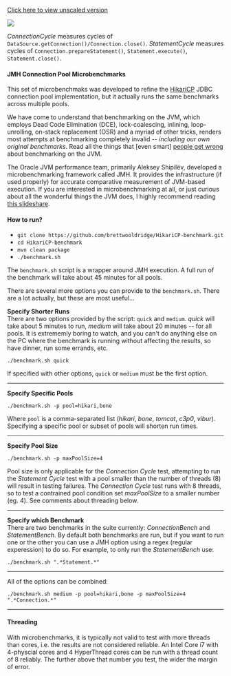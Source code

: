 [Click here to view unscaled version](https://github.com/brettwooldridge/HikariCP-benchmark/blob/master/README.md)

![](http://github.com/brettwooldridge/HikariCP/wiki/Benchmarks.png)

*ConnectionCycle* measures cycles of ``DataSource.getConnection()/Connection.close()``. *StatementCycle* measures cycles of ``Connection.prepareStatement()``, ``Statement.execute()``, ``Statement.close()``.

#### JMH Connection Pool Microbenchmarks

This set of microbenchmaks was developed to refine the [HikariCP](https://github.com/brettwooldridge/HikariCP) JDBC connection pool implementation, but it actually runs the same benchmarks across multiple pools.

We have come to understand that benchmarking on the JVM, which employs Dead Code Elimination (DCE), lock-coalescing, inlining, loop-unrolling, on-stack replacement (OSR) and a myriad of other tricks, renders most attempts at benchmarking completely invalid -- *including our own original benchmarks*.  Read all the things that [even smart] [people get wrong](https://groups.google.com/forum/#!msg/mechanical-sympathy/m4opvy4xq3U/7lY8x8SvHgwJ) about benchmarking on the JVM.

The Oracle JVM performance team, primarily Aleksey Shipilёv, developed a microbenchmarking framework called JMH. It provides the infrastructure (if used properly) for accurate comparative measurement of JVM-based execution.  If you are interested in microbenchmarking at all, or just curious about all the wonderful things the JVM does, I highly recommend reading [this slideshare](http://www.slideshare.net/ConstantineNosovsky/nosovsky-java-microbenchmarking).

#### How to run?
 * ``git clone https://github.com/brettwooldridge/HikariCP-benchmark.git``
 * ``cd HikariCP-benchmark``
 * ``mvn clean package``
 * ``./benchmark.sh``

The ``benchmark.sh`` script is a wrapper around JMH execution.  A full run of the benchmark will take about 45 minutes for all pools.

There are several more options you can provide to the ``benchmark.sh``.  There are a lot actually, but these are most useful...

**Specify Shorter Runs**<br/>
There are two options provided by the script: ``quick`` and ``medium``.  *quick* will take about 5 minutes to run, *medium* will take about 20 minutes -- for all pools.  It is extrememly boring to watch, and you can't do anything else on the PC where the benchmark is running without affecting the results, so have dinner, run some errands, etc.
```
./benchmark.sh quick
```
If specified with other options, ``quick`` or ``medium`` must be the first option.

-----------------------------------------------------------

**Specify Specific Pools**<br/>
```
./benchmark.sh -p pool=hikari,bone
```
Where ``pool`` is a comma-separated list (*hikari*, *bone*, *tomcat*, *c3p0*, *vibur*).  Specifying a specific pool or subset of pools will shorten run times.

-----------------------------------------------------------

**Specify Pool Size**<br/>
```
./benchmark.sh -p maxPoolSize=4
```
Pool size is only applicable for the *Connection Cycle* test, attempting to run the *Statement Cycle* test with a pool smaller than the number of threads (8) will result in testing failures.  The *Connection Cycle* test runs with 8 threads, so to test a contrained pool condition set *maxPoolSize* to a smaller number (eg. 4).  See comments about threading below.

-----------------------------------------------------------
**Specify which Benchmark**<br/>
There are two benchmarks in the suite currently: *ConnectionBench* and *StatementBench*.  By default both benchmarks are run, but if you want to run one or the other you can use a JMH option using a regex (regular experession) to do so.  For example, to only run the *StatementBench* use:
```
./benchmark.sh ".*Statement.*"
```

-----------------------------------------------------------

All of the options can be combined:
```
./benchmark.sh medium -p pool=hikari,bone -p maxPoolSize=4 ".*Connection.*"
```
-----------------------------------------------------------
#### Threading
With microbenchmarks, it is typically not valid to test with more threads than cores, i.e. the results are not considered reliable.  An Intel Core i7 with 4-physcial cores and 4 HyperThread cores can be run with a thread count of 8 reliably.  The further above that number you test, the wider the margin of error.

